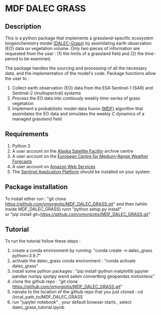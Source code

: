 # MDF DALEC GRASS  

## Description 

This is a python package that implements a grassland-specific ecosystem biogeochemistry model [(DALEC-Grass)](https://www.sciencedirect.com/science/article/abs/pii/S0308521X2030768X) by assimilating earth observation (EO) data on vegetation volume. Only two pieces of information are requested from the user : (1) the limits of a grassland field and (2) the time-period to be examined. 

The package handles the sourcing and processing of all the necessary data, and the implementation of the model's code. Package functions allow the user to :

1. Collect earth observation (EO) data from the ESA Sentinel-1 (SAR) and Sentinel-2 (multispectral) systems
2. Process the EO data into contiously weekly time-series of grass vegetation  
3. Implement a probabilistic model-data fusion [(MDF)](https://www.sciencedirect.com/science/article/pii/S0168192321001490) algorithm that assimilates the EO data and simulates the weekly C dynamics of a managed grassland field


## Requirements 

1. Python 3 
2. A user account on the [Alaska Satellite Facility](https://asf.alaska.edu) archive centre
3. A user account on the [European Centre for Medium-Range Weather Forecasts](https://www.ecmwf.int/en/forecasts/datasets)
4. A user account on [Amazon Web Services](https://digital-geography.com/accessing-landsat-and-sentinel-2-on-amazon-web-services/#.V3Lr1I68EfI)
5. The [Sentinel Application Platform](https://step.esa.int/main/download/snap-download/) should be installed on your system 

## Package installation 

To install either run : 
"git clone https://github.com/vmyrgiotis/MDF_DALEC_GRASS.git" and then (while inside MDF_DALEC_GRASS) runn "python setup.py install"  
or 
"pip install git+https://github.com/vmyrgiotis/MDF_DALEC_GRASS.git"


## Tutorial 

To run the tutorial follow these steps : 

1. create a conda environment by running: "conda create -n dalec_grass python=3.9.7"
2. activate the dalec_grass conda environment : "conda activate dalec_grass"
3. install some python packages : "pip install ipython matplotlib jupyter pandas numpy spotpy wand salem convertbng geopandas motionless"
4. clone the github repo : "git clone https://github.com/vmyrgiotis/MDF_DALEC_GRASS.git"
5. naivate to the location of the github repo that you just cloned : cd /local_path_to/MDF_DALEC_GRASS 
6. run "jupyter notebook" , your default browser starts , select dalec_grass_tutorial.ipynb 

